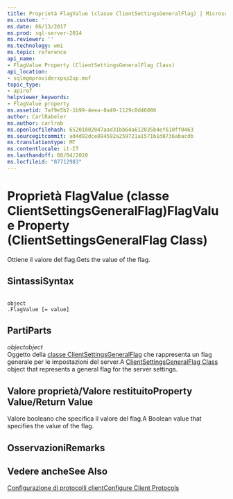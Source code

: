 ```yaml
---
title: Proprietà FlagValue (classe ClientSettingsGeneralFlag) | Microsoft Docs
ms.custom: ''
ms.date: 06/13/2017
ms.prod: sql-server-2014
ms.reviewer: ''
ms.technology: wmi
ms.topic: reference
api_name:
- FlagValue Property (ClientSettingsGeneralFlag Class)
api_location:
- sqlmgmproviderxpsp2up.mof
topic_type:
- apiref
helpviewer_keywords:
- FlagValue property
ms.assetid: 7af9e5b2-1b99-4eea-8a49-1129c0d46086
author: CarlRabeler
ms.author: carlrab
ms.openlocfilehash: 65201802047aad31bb64a612035b4ef610ff0463
ms.sourcegitcommit: ad4d92dce894592a259721a1571b1d8736abacdb
ms.translationtype: MT
ms.contentlocale: it-IT
ms.lasthandoff: 08/04/2020
ms.locfileid: "87712983"
---
```

# <a name="flagvalue-property-clientsettingsgeneralflag-class"></a><span data-ttu-id="0c30f-102">Proprietà FlagValue (classe ClientSettingsGeneralFlag)</span><span class="sxs-lookup"><span data-stu-id="0c30f-102">FlagValue Property (ClientSettingsGeneralFlag Class)</span></span>
  <span data-ttu-id="0c30f-103">Ottiene il valore del flag.</span><span class="sxs-lookup"><span data-stu-id="0c30f-103">Gets the value of the flag.</span></span>  
  
## <a name="syntax"></a><span data-ttu-id="0c30f-104">Sintassi</span><span class="sxs-lookup"><span data-stu-id="0c30f-104">Syntax</span></span>  
  
```  
  
object  
.FlagValue [= value]  
```  
  
## <a name="parts"></a><span data-ttu-id="0c30f-105">Parti</span><span class="sxs-lookup"><span data-stu-id="0c30f-105">Parts</span></span>  
 <span data-ttu-id="0c30f-106">*object*</span><span class="sxs-lookup"><span data-stu-id="0c30f-106">*object*</span></span>  
 <span data-ttu-id="0c30f-107">Oggetto della [classe ClientSettingsGeneralFlag](clientsettingsgeneralflag-class.md) che rappresenta un flag generale per le impostazioni del server.</span><span class="sxs-lookup"><span data-stu-id="0c30f-107">A [ClientSettingsGeneralFlag Class](clientsettingsgeneralflag-class.md) object that represents a general flag for the server settings.</span></span>  
  
## <a name="property-valuereturn-value"></a><span data-ttu-id="0c30f-108">Valore proprietà/Valore restituito</span><span class="sxs-lookup"><span data-stu-id="0c30f-108">Property Value/Return Value</span></span>  
 <span data-ttu-id="0c30f-109">Valore booleano che specifica il valore del flag.</span><span class="sxs-lookup"><span data-stu-id="0c30f-109">A Boolean value that specifies the value of the flag.</span></span>  
  
## <a name="remarks"></a><span data-ttu-id="0c30f-110">Osservazioni</span><span class="sxs-lookup"><span data-stu-id="0c30f-110">Remarks</span></span>  
  
## <a name="see-also"></a><span data-ttu-id="0c30f-111">Vedere anche</span><span class="sxs-lookup"><span data-stu-id="0c30f-111">See Also</span></span>  
 [<span data-ttu-id="0c30f-112">Configurazione di protocolli client</span><span class="sxs-lookup"><span data-stu-id="0c30f-112">Configure Client Protocols</span></span>](https://technet.microsoft.com/library/ms181035.aspx)  
  
  
